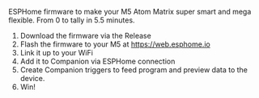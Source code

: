 ESPHome firmware to make your M5 Atom Matrix super smart and mega flexible. From 0 to tally in 5.5 minutes.

1. Download the firmware via the Release
2. Flash the firmware to your M5 at https://web.esphome.io
3. Link it up to your WiFi
4. Add it to Companion via ESPHome connection
5. Create Companion triggers to feed program and preview data to the device.
6. Win!
